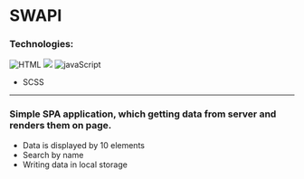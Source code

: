 # SWAPI

### Technologies:
![HTML](https://img.shields.io/badge/HTML-blue?style=for-the-badge&logo=html5&logoColor=white)
![](https://img.shields.io/badge/HTML5-E34F26?style=for-the-badge&logo=html5&logoColor=white)
![javaScript](https://img.shields.io/badge/-javaScript-990033?style=for-the-badge&logo=javaScript)

+ SCSS

***
### Simple SPA application, which getting data from server and renders them on page.

+ Data is displayed by 10 elements
+ Search by name
+ Writing data in local storage


